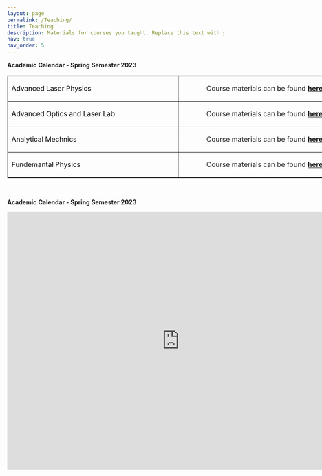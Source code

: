 ```yaml
---
layout: page
permalink: /Teaching/
title: Teaching
description: Materials for courses you taught. Replace this text with your description.
nav: true
nav_order: 5
---
```

<p><strong>Academic Calendar - Spring Semester 2023</strong></p>

<table border="1" cellpadding="1" cellspacing="1" style="width:800px">
	<tbody>
		<tr>
			<td style="width:391px">
			<p><span style="color:#000000">Advanced Laser Physics&nbsp;</span></p>
			</td>
			<td style="text-align:center; width:395px">Course materials can be found <strong><a href="https://el-13.yazd.ac.ir/course/view.php?id=69386">here</a></strong></td>
		</tr>
		<tr>
			<td style="width:391px">
			<p><span style="color:#000000">Advanced Optics and Laser Lab</span></p>
			</td>
			<td style="text-align:center; width:395px">Course materials can be found <strong><a href="https://el-13.yazd.ac.ir/course/view.php?id=69387">here</a></strong></td>
		</tr>
		<tr>
			<td style="width:391px">
			<p><span style="color:#000000">Analytical Mechnics</span></p>
			</td>
			<td style="text-align:center; width:395px">Course materials can be found <strong><a href="https://el-13.yazd.ac.ir/course/view.php?id=69949">here</a></strong></td>
		</tr>
		<tr>
			<td style="width:391px">
			<p><span style="color:#000000">Fundemantal Physics</span></p>
			</td>
			<td style="text-align:center; width:395px">Course materials can be found <strong><a href="https://el.yazd.ac.ir/sso/home.php">here</a></strong></td>
		</tr>
	</tbody>
</table>

<p>&nbsp;</p>

<p><strong>Academic Calendar - Spring Semester 2023</strong></p>
<iframe src="https://calendar.google.com/calendar/embed?src=0ppu0k1mki0uelh3kgamrj8k18%40group.calendar.google.com&ctz=Asia%2FTehran" style="border: 0" width="800" height="600" frameborder="0" scrolling="no"></iframe>
